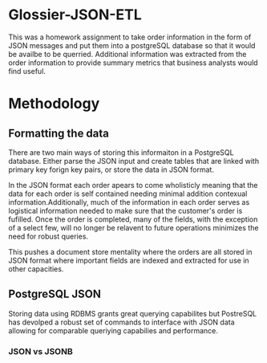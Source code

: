 # Glossier-JSON-ETL

This was a homework assignment to take order information in the form of JSON messages and put them into a postgreSQL database so that it would be availbe to be querried. Additional information was extracted from the order information to provide summary metrics that business analysts would find useful.


# Methodology

## Formatting the data

There are two main ways of storing this informaiton in a PostgreSQL database. Either parse the JSON input and create tables that are linked with primary key forign key pairs, or store the data in JSON format.

In the JSON format each order apears to come wholisticly meaning that the data for each order is self contained needing minimal addition contexual information.Additionally, much of the information in each order serves as logistical information needed to make sure that the customer's order is fufilled. Once the order is completed, many of the fields, with the exception of a select few, will no longer be relavent to future operations minimizes the need for robust queries.

This pushes a document store mentality where the orders are all stored in JSON format where important fields are indexed and extracted for use in other capacities.

## PostgreSQL JSON

Storing data using RDBMS grants great querying capabilites but PostreSQL has devolped a robust set of commands to interface with JSON data allowing for comparable queriying capabilies and performance.

### JSON vs JSONB



